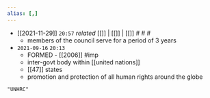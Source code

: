 ```yaml
---
alias: [,]
---
```


- [[2021-11-29]] `20:57` _related_ [[]] | [[]] | [[]] # # #
	- members of the council serve for a period of 3 years
- `2021-09-16`  `20:13`
	- FORMED - [[2006]] #imp 
	- inter-govt body within [[united nations]]
	- [[47]] states
	- promotion and protection of all human rights around the globe

```query
"UNHRC"
```
